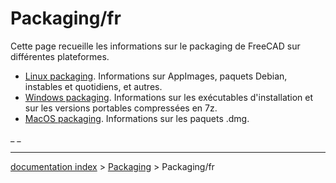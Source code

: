 # Packaging/fr
Cette page recueille les informations sur le packaging de FreeCAD sur différentes plateformes.

-   [Linux packaging](Linux_packaging/fr.md). Informations sur AppImages, paquets Debian, instables et quotidiens, et autres.
-   [Windows packaging](Windows_packaging.md). Informations sur les exécutables d\'installation et sur les versions portables compressées en 7z.
-   [MacOS packaging](MacOS_packaging.md). Informations sur les paquets .dmg.


 

_ _

---
[documentation index](../README.md) > [Packaging](Category_Packaging.md) > Packaging/fr

